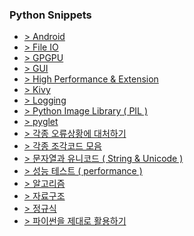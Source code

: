 ### Python Snippets
- [> Android](Android/README.md)
- [> File IO](File%20IO/README.md)
- [> GPGPU](GPGPU/README.md)
- [> GUI](GUI/README.md)
- [> High Performance & Extension](High%20Performance%20&%20Extension/README.md)
- [> Kivy](Kivy/README.md)
- [> Logging](Logging/README.md)
- [> Python Image Library ( PIL )](Python%20Image%20Library%20(%20PIL%20)/README.md)
- [> pyglet](pyglet/README.md)
- [> 각종 오류상황에 대처하기](각종%20오류상황에%20대처하기/README.md)
- [> 각종 조각코드 모음](각종%20조각코드%20모음/README.md)
- [> 문자열과 유니코드 ( String & Unicode )](문자열과%20유니코드%20(%20String%20&%20Unicode%20)/README.md)
- [> 성능 테스트 ( performance )](성능%20테스트%20(%20performance%20)/README.md)
- [> 알고리즘](알고리즘/README.md)
- [> 자료구조](자료구조/README.md)
- [> 정규식](정규식/README.md)
- [> 파이썬을 제대로 활용하기](파이썬을%20제대로%20활용하기/README.md)